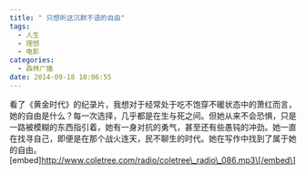 ```yaml
---
title: " 只想听这沉默不语的自由"
tags:
  - 人生
  - 理想
  - 电影
categories:
  - 森林广播
date: 2014-09-18 10:06:55
---
```


看了《黄金时代》的纪录片，我想对于经常处于吃不饱穿不暖状态中的萧红而言，她的自由是什么？每一次选择，几乎都是在生与死之间。但她从来不会恐惧，只是一路被模糊的东西指引着，她有一身对抗的勇气，甚至还有些愚钝的冲劲。她一直在找寻自己，即便是在那个战火连天，民不聊生的时代。她在写作中找到了属于她的自由。   \[embed\]http://www.coletree.com/radio/coletree\_radio\_086.mp3\[/embed\]